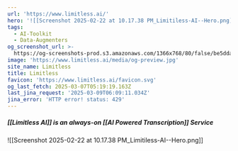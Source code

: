 ```yaml
---
url: 'https://www.limitless.ai/'
hero: '![[Screenshot 2025-02-22 at 10.17.38 PM_Limitiless-AI--Hero.png]]'
tags:
  - AI-Toolkit
  - Data-Augmenters
og_screenshot_url: >-
  https://og-screenshots-prod.s3.amazonaws.com/1366x768/80/false/be5dda991f6e510eb39c2ccf20a9100e6208d3ec95d2b430e869b3585328383c.jpeg
image: 'https://www.limitless.ai/media/og-preview.jpg'
site_name: Limitless
title: Limitless
favicon: 'https://www.limitless.ai/favicon.svg'
og_last_fetch: 2025-03-07T05:19:19.163Z
last_jina_request: '2025-03-09T06:09:11.034Z'
jina_error: 'HTTP error! status: 429'
---
```

##### [[Limitless AI]] is an always-on [[AI Powered Transcription]] Service
![[Screenshot 2025-02-22 at 10.17.38 PM_Limitiless-AI--Hero.png]]

